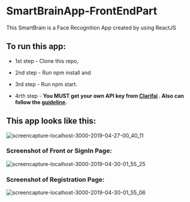# SmartBrainApp-FrontEndPart

This SmartBrain is a Face Recognition App created by using ReactJS


## To run this app:
* 1st step - 
Clone this repo,
* 2nd step - 
Run npm install and 
* 3rd step -
Run npm start.

* 4rth step - **You MUST get your own API key from [Clarifai](https://clarifai.com/) . Also can follow the [guideline](https://clarifai.com/models/face-detection-image-recognition-model-a403429f2ddf4b49b307e318f00e528b-detection).**

## This app looks like this:
![screencapture-localhost-3000-2019-04-27-00_40_11](https://user-images.githubusercontent.com/43598622/56923892-7a1c9e00-6aed-11e9-9bad-324a42949b69.jpg)

### Screenshot of Front or SignIn Page:
![screencapture-localhost-3000-2019-04-30-01_55_25](https://user-images.githubusercontent.com/43598622/56924019-bf40d000-6aed-11e9-9766-da3ef1de6110.jpg)

### Screenshot of Registration Page:
![screencapture-localhost-3000-2019-04-30-01_55_06](https://user-images.githubusercontent.com/43598622/56959054-fce53d80-6b6d-11e9-8822-13f48d8429ad.jpg)

